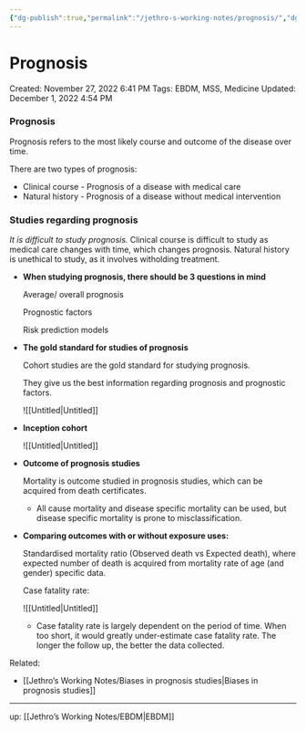```yaml
---
{"dg-publish":true,"permalink":"/jethro-s-working-notes/prognosis/","dgPassFrontmatter":true}
---
```



# Prognosis

Created: November 27, 2022 6:41 PM
Tags: EBDM, MSS, Medicine
Updated: December 1, 2022 4:54 PM

### Prognosis

Prognosis refers to the most likely course and outcome of the disease over time.

There are two types of prognosis:

- Clinical course - Prognosis of a disease with medical care
- Natural history - Prognosis of a disease without medical intervention

### Studies regarding prognosis

*It is difficult to study prognosis.* Clinical course is difficult to study as medical care changes with time, which changes prognosis. Natural history is unethical to study, as it involves witholding treatment.

- **When studying prognosis, there should be 3 questions in mind**
    
    Average/ overall prognosis
    
    Prognostic factors
    
    Risk prediction models
    
- ******************The gold standard for studies of prognosis******************
    
    Cohort studies are the gold standard for studying prognosis.
    
    They give us the best information regarding prognosis and prognostic factors.
    
    ![[Untitled\|Untitled]]
    
- ********************************Inception cohort********************************
    
    ![[Untitled\|Untitled]]
    
- ********************************************************Outcome of prognosis studies********************************************************
    
    Mortality is outcome studied in prognosis studies, which can be acquired from death certificates.
    
    - All cause mortality and disease specific mortality can be used, but disease specific mortality is prone to misclassification.
- ********************************************************Comparing outcomes with or without exposure uses:********************************************************
    
    Standardised mortality ratio (Observed death vs Expected death), where expected number of death is acquired from mortality rate of age (and gender) specific data.
    
    Case fatality rate:
    
    ![[Untitled\|Untitled]]
    
    - Case fatality rate is largely dependent on the period of time. When too short, it would greatly under-estimate case fatality rate. The longer the follow up, the better the data collected.

Related:

- [[Jethro’s Working Notes/Biases in prognosis studies\|Biases in prognosis studies]]

---

up: [[Jethro’s Working Notes/EBDM\|EBDM]]